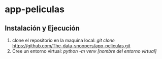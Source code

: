 # app-peliculas

## Instalación y Ejecución

1. clone el repositorio en la maquina local: *git clone* https://github.com/The-data-snoopers/app-peliculas.git
2. Cree un entorno virtual: *python -m venv [nombre del entorno virtual]*
